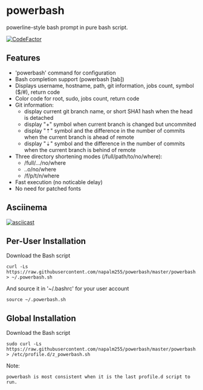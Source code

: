 # powerbash

powerline-style bash prompt in pure bash script.


[![CodeFactor](https://www.codefactor.io/repository/github/napalm255/powerbash/badge)](https://www.codefactor.io/repository/github/napalm255/powerbash)

## Features

* 'powerbash' command for configuration
* Bash completion support (powerbash [tab])
* Displays username, hostname, path, git information, jobs count, symbol ($/#), return code
* Color code for root, sudo, jobs count, return code
* Git information:
  * display current git branch name, or short SHA1 hash when the head is detached
  * display "+" symbol when current branch is changed but uncommited
  * display "⇡" symbol and the difference in the number of commits when the current branch is ahead of remote
  * display "⇣" symbol and the difference in the number of commits when the current branch is behind of remote
* Three directory shortening modes (/full/path/to/no/where):
  * /full/.../no/where
  * ..o/no/where
  * /f/p/t/n/where
* Fast execution (no noticable delay)
* No need for patched fonts

## Asciinema
[![asciicast](https://asciinema.org/a/30836.png)](https://asciinema.org/a/30836)

## Per-User Installation

Download the Bash script

    curl -Ls https://raw.githubusercontent.com/napalm255/powerbash/master/powerbash.sh > ~/.powerbash.sh

And source it in '~/.bashrc' for your user account

    source ~/.powerbash.sh

## Global Installation

Download the Bash script

    sudo curl -Ls https://raw.githubusercontent.com/napalm255/powerbash/master/powerbash.sh > /etc/profile.d/z_powerbash.sh

Note:

    powerbash is most consistent when it is the last profile.d script to run.

